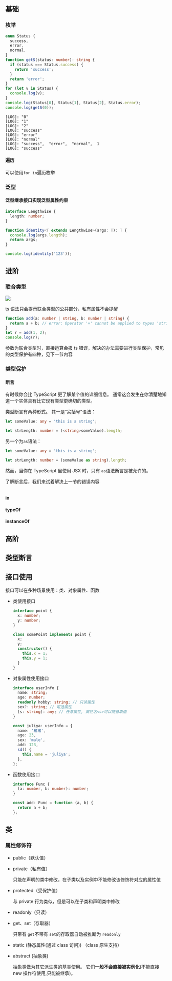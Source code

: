 ## 基础

### 枚举

```typescript
enum Status {
  success,
  error,
  normal,
}
function getS(status: number): string {
  if (status === Status.success) {
    return 'success';
  }
  return 'error';
}
for (let v in Status) {
  console.log(v);
}
console.log(Status[0], Status[1], Status[2], Status.error);
console.log(getS(0));
```

```
[LOG]: "0"
[LOG]: "1"
[LOG]: "2"
[LOG]: "success"
[LOG]: "error"
[LOG]: "normal"
[LOG]: "success",  "error",  "normal",  1
[LOG]: "success"
```

#### 遍历

可以使用`for in`遍历枚举

### 泛型

#### 泛型继承接口实现泛型属性约束

```typescript
interface Lengthwise {
  length: number;
}

function identity<T extends Lengthwise>(args: T): T {
  console.log(args.length);
  return args;
}

console.log(identity('123'));
```

## 进阶

### 联合类型

![](https://gitee.com/sjy666666/image-host/raw/master/img/image-20211209121326193.png)

ts 语法只会提示联合类型的公共部分，私有属性不会提醒

```typescript
function add(a: number | string, b: number | string) {
  return a + b; // error: Operator '+' cannot be applied to types 'string | number' and 'string | number'.
}
let r = add(1, 2);
console.log(r);
```

参数为联合类型时，直接运算会报 ts 错误，解决的办法需要进行类型保护，常见的类型保护有四种，见下一节内容

### 类型保护

#### 断言

有时候你会比 TypeScript 更了解某个值的详细信息。 通常这会发生在你清楚地知道一个实体具有比它现有类型更确切的类型。

类型断言有两种形式。 其一是“尖括号”语法：

```ts
let someValue: any = 'this is a string';

let strLength: number = (<string>someValue).length;
```

另一个为`as`语法：

```ts
let someValue: any = 'this is a string';

let strLength: number = (someValue as string).length;
```

然而，当你在 TypeScript 里使用 JSX 时，只有 `as`语法断言是被允许的。

了解断言后，我们来试着解决上一节的错误内容

```tsx

```

#### in

#### typeOf

#### instanceOf

## 高阶

## 类型断言

## 接口使用

接口可以在多种场景使用：类、对象属性、函数

- 类使用接口

  ```typescript
  interface point {
    x: number;
    y: number;
  }

  class somePoint implements point {
    x;
    y;
    constructor() {
      this.x = 1;
      this.y = 1;
    }
  }
  ```

- 对象属性使用接口

  ```typescript
  interface userInfo {
    name: string;
    age: number;
    readonly hobby: string; // 只读属性
    sex?: string; // 可选属性
    [s: string]: any; // 任意属性, 属性名<s>可以随意取值
  }

  const juliya: userInfo = {
    name: '猪猪',
    age: 23,
    sex: 'male',
    add: 123,
    sd() {
      this.name = 'juliya';
    },
  };
  ```

- 函数使用接口

  ```typescript
  interface Func {
    (a: number, b: number): number;
  }

  const add: Func = function (a, b) {
    return a + b;
  };
  ```

## 类

### 属性修饰符

- public（默认值）

- private（私有值）

  只能在声明的类中修改，在子类以及实例中不能修改该修饰符对应的属性值

- protected（受保护值）

  与 private 行为类似，但是可以在子类和声明类中修改

- readonly（只读）

- get、set（存取器）

  只带有 `get`不带有 `set`的存取器自动被推断为 `readonly`

- static (静态属性(通过 class 访问)) （class 原生支持）

- abstract (抽象类)

  抽象类做为其它派生类的基类使用。 它们**一般不会直接被实例化**(不能直接 new 操作符使用,只能被继承)。
